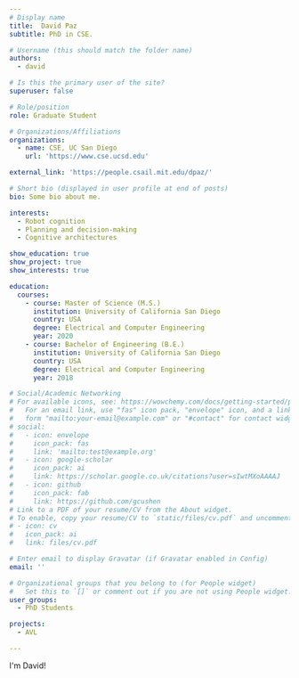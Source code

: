 ```yaml
---
# Display name
title:  David Paz 
subtitle: PhD in CSE.

# Username (this should match the folder name)
authors:
  - david

# Is this the primary user of the site?
superuser: false

# Role/position
role: Graduate Student

# Organizations/Affiliations
organizations:
  - name: CSE, UC San Diego
    url: 'https://www.cse.ucsd.edu'

external_link: 'https://people.csail.mit.edu/dpaz/'

# Short bio (displayed in user profile at end of posts)
bio: Some bio about me.

interests:
  - Robot cognition
  - Planning and decision-making
  - Cognitive architectures

show_education: true
show_project: true
show_interests: true

education:
  courses:
    - course: Master of Science (M.S.) 
      institution: University of California San Diego
      country: USA
      degree: Electrical and Computer Engineering
      year: 2020
    - course: Bachelor of Engineering (B.E.)
      institution: University of California San Diego
      country: USA
      degree: Electrical and Computer Engineering
      year: 2018

# Social/Academic Networking
# For available icons, see: https://wowchemy.com/docs/getting-started/page-builder/#icons
#   For an email link, use "fas" icon pack, "envelope" icon, and a link in the
#   form "mailto:your-email@example.com" or "#contact" for contact widget.
# social:
#   - icon: envelope
#     icon_pack: fas
#     link: 'mailto:test@example.org'
#   - icon: google-scholar
#     icon_pack: ai
#     link: https://scholar.google.co.uk/citations?user=sIwtMXoAAAAJ
#   - icon: github
#     icon_pack: fab
#     link: https://github.com/gcushen
# Link to a PDF of your resume/CV from the About widget.
# To enable, copy your resume/CV to `static/files/cv.pdf` and uncomment the lines below.
# - icon: cv
#   icon_pack: ai
#   link: files/cv.pdf

# Enter email to display Gravatar (if Gravatar enabled in Config)
email: ''

# Organizational groups that you belong to (for People widget)
#   Set this to `[]` or comment out if you are not using People widget.
user_groups:
  - PhD Students

projects:
  - AVL

---
```


I'm David!